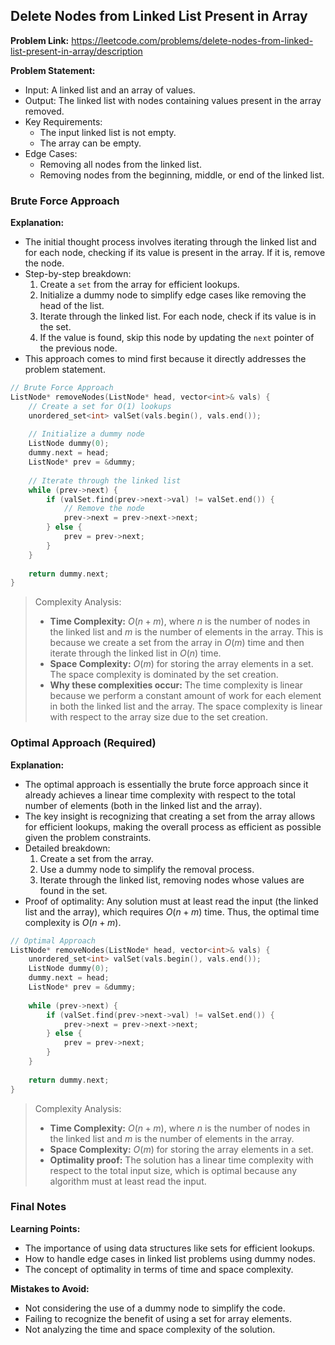 ## Delete Nodes from Linked List Present in Array
**Problem Link:** https://leetcode.com/problems/delete-nodes-from-linked-list-present-in-array/description

**Problem Statement:**
- Input: A linked list and an array of values.
- Output: The linked list with nodes containing values present in the array removed.
- Key Requirements:
  - The input linked list is not empty.
  - The array can be empty.
- Edge Cases:
  - Removing all nodes from the linked list.
  - Removing nodes from the beginning, middle, or end of the linked list.

### Brute Force Approach
**Explanation:**
- The initial thought process involves iterating through the linked list and for each node, checking if its value is present in the array. If it is, remove the node.
- Step-by-step breakdown:
  1. Create a `set` from the array for efficient lookups.
  2. Initialize a dummy node to simplify edge cases like removing the head of the list.
  3. Iterate through the linked list. For each node, check if its value is in the set.
  4. If the value is found, skip this node by updating the `next` pointer of the previous node.
- This approach comes to mind first because it directly addresses the problem statement.

```cpp
// Brute Force Approach
ListNode* removeNodes(ListNode* head, vector<int>& vals) {
    // Create a set for O(1) lookups
    unordered_set<int> valSet(vals.begin(), vals.end());
    
    // Initialize a dummy node
    ListNode dummy(0);
    dummy.next = head;
    ListNode* prev = &dummy;
    
    // Iterate through the linked list
    while (prev->next) {
        if (valSet.find(prev->next->val) != valSet.end()) {
            // Remove the node
            prev->next = prev->next->next;
        } else {
            prev = prev->next;
        }
    }
    
    return dummy.next;
}
```

> Complexity Analysis:
> - **Time Complexity:** $O(n + m)$, where $n$ is the number of nodes in the linked list and $m$ is the number of elements in the array. This is because we create a set from the array in $O(m)$ time and then iterate through the linked list in $O(n)$ time.
> - **Space Complexity:** $O(m)$ for storing the array elements in a set. The space complexity is dominated by the set creation.
> - **Why these complexities occur:** The time complexity is linear because we perform a constant amount of work for each element in both the linked list and the array. The space complexity is linear with respect to the array size due to the set creation.

### Optimal Approach (Required)
**Explanation:**
- The optimal approach is essentially the brute force approach since it already achieves a linear time complexity with respect to the total number of elements (both in the linked list and the array).
- The key insight is recognizing that creating a set from the array allows for efficient lookups, making the overall process as efficient as possible given the problem constraints.
- Detailed breakdown:
  1. Create a set from the array.
  2. Use a dummy node to simplify the removal process.
  3. Iterate through the linked list, removing nodes whose values are found in the set.
- Proof of optimality: Any solution must at least read the input (the linked list and the array), which requires $O(n + m)$ time. Thus, the optimal time complexity is $O(n + m)$.

```cpp
// Optimal Approach
ListNode* removeNodes(ListNode* head, vector<int>& vals) {
    unordered_set<int> valSet(vals.begin(), vals.end());
    ListNode dummy(0);
    dummy.next = head;
    ListNode* prev = &dummy;
    
    while (prev->next) {
        if (valSet.find(prev->next->val) != valSet.end()) {
            prev->next = prev->next->next;
        } else {
            prev = prev->next;
        }
    }
    
    return dummy.next;
}
```

> Complexity Analysis:
> - **Time Complexity:** $O(n + m)$, where $n$ is the number of nodes in the linked list and $m$ is the number of elements in the array.
> - **Space Complexity:** $O(m)$ for storing the array elements in a set.
> - **Optimality proof:** The solution has a linear time complexity with respect to the total input size, which is optimal because any algorithm must at least read the input.

### Final Notes

**Learning Points:**
- The importance of using data structures like sets for efficient lookups.
- How to handle edge cases in linked list problems using dummy nodes.
- The concept of optimality in terms of time and space complexity.

**Mistakes to Avoid:**
- Not considering the use of a dummy node to simplify the code.
- Failing to recognize the benefit of using a set for array elements.
- Not analyzing the time and space complexity of the solution.